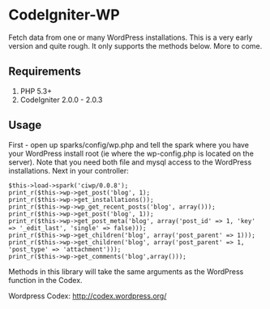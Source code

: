 CodeIgniter-WP
================

Fetch data from one or many WordPress installations. This is a very early version and quite rough. It only supports the methods below. More to come.


Requirements
------------

1. PHP 5.3+
2. CodeIgniter 2.0.0 - 2.0.3


Usage
-----

First - open up sparks/config/wp.php and tell the spark where you have your WordPress install root (ie where the wp-config.php is located on the server).
Note that you need both file and mysql access to the WordPress installations.
Next in your controller:


	$this->load->spark('ciwp/0.0.8');
	print_r($this->wp->get_post('blog', 1);
	print_r($this->wp->get_installations());
	print_r($this->wp->wp_get_recent_posts('blog', array()));
	print_r($this->wp->get_post('blog', 1));
	print_r($this->wp->get_post_meta('blog', array('post_id' => 1, 'key' => '_edit_last', 'single' => false)));
	print_r($this->wp->get_children('blog', array('post_parent' => 1)));
	print_r($this->wp->get_children('blog', array('post_parent' => 1, 'post_type' => 'attachment')));
	print_r($this->wp->get_comments('blog',array()));

Methods in this library will take the same arguments as the WordPress function in the Codex. 

Wordpress Codex: http://codex.wordpress.org/
